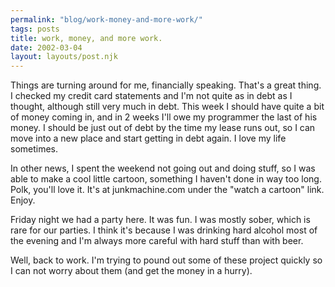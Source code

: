 ```yaml
---
permalink: "blog/work-money-and-more-work/"
tags: posts
title: work, money, and more work.
date: 2002-03-04
layout: layouts/post.njk
---
```


Things are turning around for me, financially speaking. That's a great thing. I checked my credit card statements and I'm not quite as in debt as I thought, although still very much in debt. This week I should have quite a bit of money coming in, and in 2 weeks I'll owe my programmer the last of his money. I should be just out of debt by the time my lease runs out, so I can move into a new place and start getting in debt again. I love my life sometimes.

In other news, I spent the weekend not going out and doing stuff, so I was able to make a cool little cartoon, something I haven't done in way too long. Polk, you'll love it. It's at junkmachine.com under the "watch a cartoon" link. Enjoy.

Friday night we had a party here. It was fun. I was mostly sober, which is rare for our parties. I think it's because I was drinking hard alcohol most of the evening and I'm always more careful with hard stuff than with beer. 

Well, back to work. I'm trying to pound out some of these project quickly so I can not worry about them (and get the money in a hurry).